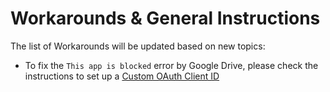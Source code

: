 Workarounds & General Instructions
===

The list of Workarounds will be updated based on new topics:

- To fix the `This app is blocked` error by Google Drive, please check the instructions to set up a [Custom OAuth Client ID](custom_oauth_client_id.md)
